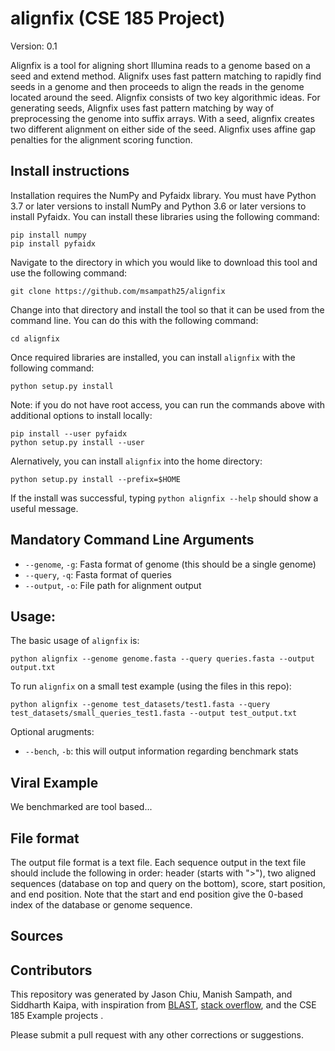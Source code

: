 # alignfix (CSE 185 Project)

Version: 0.1

Alignfix is a tool for aligning short Illumina reads to a genome based on a seed and extend method.
Alignifx uses fast pattern matching to rapidly find seeds in a genome and then proceeds to align the reads 
in the genome located around the seed. Alignfix consists of two key algorithmic ideas. For generating seeds,
Alignfix uses fast pattern matching by way of preprocessing the genome into suffix arrays. With a seed, alignfix creates
two different alignment on either side of the seed. Alignfix uses affine gap penalties for the alignment scoring
function.

## Install instructions
Installation requires the NumPy and Pyfaidx library. You must have Python 3.7 or later versions to install NumPy and Python 3.6 or later versions to install Pyfaidx.
You can install these libraries using the following command:
```
pip install numpy
pip install pyfaidx
```
Navigate to the directory in which you would like to download this tool and use the following command:
```
git clone https://github.com/msampath25/alignfix
```
Change into that directory and install the tool so that it can be used from the command line. You can do this with the following command:
```
cd alignfix
```
Once required libraries are installed, you can install ```alignfix``` with the following command: 
```
python setup.py install
```
Note: if you do not have root access, you can run the commands above with additional options to install locally:
```
pip install --user pyfaidx
python setup.py install --user
```
Alernatively, you can install ```alignfix``` into the home directory:
```
python setup.py install --prefix=$HOME
```
If the install was successful, typing ```python alignfix --help``` should show a useful message. 

## Mandatory Command Line Arguments
- `--genome`, `-g`: Fasta format of genome (this should be a single genome)
- `--query`, `-q`: Fasta format of queries
- `--output`, `-o`: File path for alignment output

## Usage:
The basic usage of ```alignfix``` is:
```
python alignfix --genome genome.fasta --query queries.fasta --output output.txt
```
To run ```alignfix``` on a small test example (using the files in this repo):
```
python alignfix --genome test_datasets/test1.fasta --query test_datasets/small_queries_test1.fasta --output test_output.txt
```
Optional arugments:

- `--bench`, `-b`: this will output information regarding benchmark stats


## Viral Example

We benchmarked are tool based...

## File format
The output file format is a text file. Each sequence output in the text file should include the following in order: 
header (starts with ">"), two aligned sequences (database on top and query on the bottom), score, start position, and end position. Note that the start and end
position give the 0-based index of the database or genome sequence.

## Sources



## Contributors
This repository was generated by Jason Chiu, Manish Sampath, and Siddharth Kaipa, with inspiration from [BLAST](https://blast.ncbi.nlm.nih.gov/Blast.cgi), [stack overflow](https://stackoverflow.com/questions/56534678/how-to-create-a-cli-in-python-that-can-be-installed-with-pip/66010978#66010978), and the CSE 185 Example projects .

Please submit a pull request with any other corrections or suggestions.


